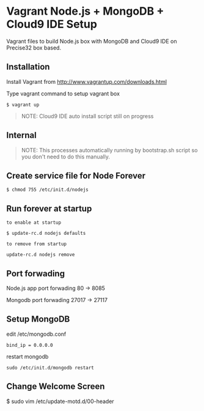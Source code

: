 Vagrant Node.js + MongoDB + Cloud9 IDE Setup
============================================

Vagrant files to build Node.js box with MongoDB and Cloud9 IDE on Precise32 box based.

Installation
-------------

Install Vagrant from http://www.vagrantup.com/downloads.html

Type vagrant command to setup vagrant box

    $ vagrant up

> NOTE: Cloud9 IDE auto install script still on progress 


Internal
--------

> NOTE: This processes automatically running by bootstrap.sh script so you don't need to do this manually.




Create service file for Node Forever
-----------------------------------

	$ chmod 755 /etc/init.d/nodejs


Run forever at startup 
----------------------
	
	to enable at startup

    $ update-rc.d nodejs defaults
	
	to remove from startup

	update-rc.d nodejs remove


Port forwading
--------------

Node.js app port forwading 80 -> 8085

Mongodb port forwading 27017 -> 27117


Setup MongoDB
-------------

edit /etc/mongodb.conf

	bind_ip = 0.0.0.0

restart mongodb

	sudo /etc/init.d/mongodb restart


Change Welcome Screen
---------------------

$ sudo vim /etc/update-motd.d/00-header
